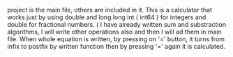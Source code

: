 project is the main file, others are included in it. 
  This is a calculator that works just by using double and long long int ( int64 ) for integers and double for fractional numbers. ( I have already written sum and substraction algorithms, I will write other operations also and then I will ad them in main file.
 When whole equation is written, by pressing on '=' button, it turns from infix to postfix by written function then by pressing '=' again it is calculated.
 
